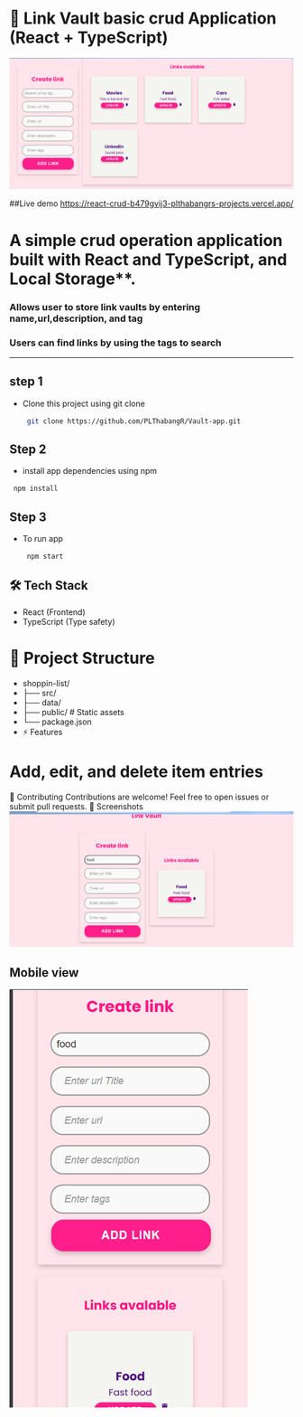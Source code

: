 # 📌 Link Vault basic crud Application (React + TypeScript)

![Dashboard Screenshot](https://github.com/PLThabangR/Vault-app/blob/main/public/links.png)

##Live demo
https://react-crud-b479gvij3-plthabangrs-projects.vercel.app/
# A simple crud operation application built with **React** and **TypeScript**, and Local Storage**.
### Allows user to store link vaults  by entering name,url,description, and tag 
### Users can find links by using the tags to search
---
## step 1
- Clone this project using git clone 
  ```sh
   git clone https://github.com/PLThabangR/Vault-app.git
   ```

## Step 2 
- install app dependencies using npm
```sh
 npm install
 ``` 
## Step 3 
- To run app
  ```sh
   npm start
   ``` 
## 🛠️ Tech Stack
- React (Frontend)
- TypeScript (Type safety)

  
# 📂 Project Structure

- shoppin-list/
- ├── src/          
- ├── data/        
- ├── public/       # Static assets
- └── package.json
- ⚡ Features

# Add, edit, and delete item entries





🤝 Contributing
Contributions are welcome! Feel free to open issues or submit pull requests.
📸 Screenshots
![Dashboard Screenshot](https://github.com/PLThabangR/Vault-app/blob/main/public/food_search.png)
## Mobile view
![Dashboard Screenshot](https://github.com/PLThabangR/Vault-app/blob/main/public/mobilelinks.png)

